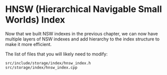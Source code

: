 # HNSW (Hierarchical Navigable Small Worlds) Index

Now that we built NSW indexes in the previous chapter, we can now have multiple layers of NSW indexes and add hierarchy to the index structure to make it more efficient.

The list of files that you will likely need to modify:

```
src/include/storage/index/hnsw_index.h
src/storage/index/hnsw_index.cpp
```

